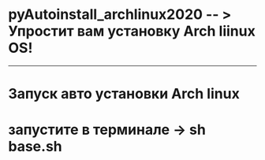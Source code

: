 # pyAutoinstall_archlinux2020 -- > Упростит вам установку Arch liinux OS! 
  ----------------------------------
# Запуск авто установки Arch linux 
# запустите в терминале -> sh base.sh
